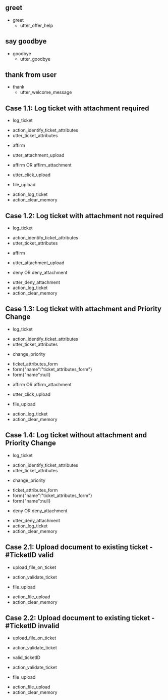 ## greet
* greet
  - utter_offer_help
  
## say goodbye
* goodbye
  - utter_goodbye

## thank from user
* thank
  - utter_welcome_message
  
## Case 1.1: Log ticket with attachment required 
* log_ticket
 - action_identify_ticket_attributes
 - utter_ticket_attributes
* affirm
 - utter_attachment_upload
* affirm OR affirm_attachment
 - utter_click_upload
* file_upload
 - action_log_ticket
 - action_clear_memory

## Case 1.2: Log ticket with attachment not required 
* log_ticket
 - action_identify_ticket_attributes
 - utter_ticket_attributes
* affirm
 - utter_attachment_upload
* deny OR deny_attachment
 - utter_deny_attachment
 - action_log_ticket
 - action_clear_memory
 
## Case 1.3: Log ticket with attachment and Priority Change
* log_ticket
 - action_identify_ticket_attributes
 - utter_ticket_attributes
* change_priority
 - ticket_attributes_form
 - form{"name":"ticket_attributes_form"}
 - form{"name":null}
* affirm OR affirm_attachment
 - utter_click_upload
* file_upload
 - action_log_ticket
 - action_clear_memory
 
## Case 1.4: Log ticket without attachment and Priority Change
* log_ticket
 - action_identify_ticket_attributes
 - utter_ticket_attributes
* change_priority
 - ticket_attributes_form
 - form{"name":"ticket_attributes_form"}
 - form{"name":null}
* deny OR deny_attachment
 - utter_deny_attachment
 - action_log_ticket
 - action_clear_memory 
 
## Case 2.1: Upload document to existing ticket - #TicketID valid
* upload_file_on_ticket
 - action_validate_ticket
* file_upload
 - action_file_upload
 - action_clear_memory 
 
## Case 2.2: Upload document to existing ticket - #TicketID invalid
* upload_file_on_ticket
 - action_validate_ticket
* valid_ticketID
 - action_validate_ticket
* file_upload
 - action_file_upload
 - action_clear_memory
 
 